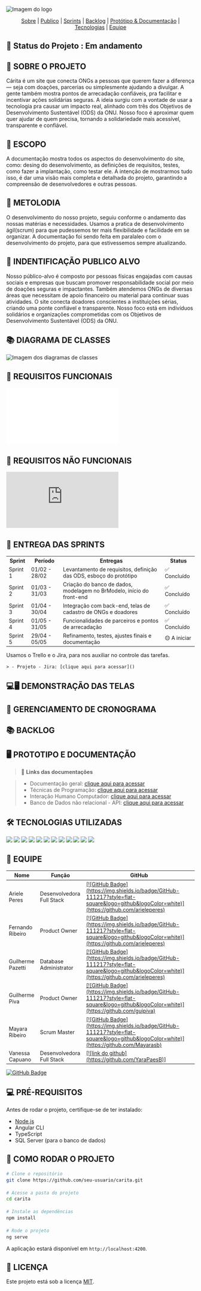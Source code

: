   ![Imagem do logo](https://github.com/guipiva/readme/README_Carita/main/imagens/Banner%20Caritá.jpg)

  <p align="center">
    <a href="#sobre">Sobre</a>  |  
    <a href="#publico">Publico</a>  |
    <a href="#sprints">Sprints</a>  |
    <a href="#backlog">Backlog</a>  |  
    <a href="#prototipo">Protótipo & Documentação</a>  |  
    <a href="#tecnologias">Tecnologias</a>  |  
    <a href="#equipe">Equipe</a>
  </p>

  ## 📌 Status do Projeto : Em andamento

  ## 📖 SOBRE O PROJETO

  Cárita é um site que conecta ONGs a pessoas que querem fazer a diferença — seja com doações, parcerias ou simplesmente ajudando a divulgar. A gente também mostra pontos de arrecadação confiáveis, pra facilitar e incentivar ações solidárias seguras.
  A ideia surgiu com a vontade de usar a tecnologia pra causar um impacto real, alinhado com três dos Objetivos de Desenvolvimento Sustentável (ODS) da ONU.
  Nosso foco é aproximar quem quer ajudar de quem precisa, tornando a solidariedade mais acessível, transparente e confiável.

  ## 📙 ESCOPO
  
  A documentação mostra todos os aspectos do desenvolvimento do site, como: desing do desenvolvimento, as definições de requisitos,
  testes, como fazer a implantação, como testar ele. A intenção de mostrarmos tudo isso, é dar uma visão mais completa e detalhada do projeto, garantindo a compreensão de desenvolvedores e outras pessoas.

  ## 📕 METOLODIA

  O desenvolvimento do nosso projeto, seguiu conforme o andamento das nossas matérias e necessidades. Usamos a pratica de desenvolvimento ágil(scrum) para que pudessemos ter mais flexibilidade e facilidade em se organizar. A documentação foi sendo feita em paralaleo com o desenvolvimento do projeto, para que estivessemos sempre atualizando. 

  ## 👥 INDENTIFICAÇÃO PUBLICO ALVO

  Nosso público-alvo é composto por pessoas físicas engajadas com causas sociais e empresas que buscam promover responsabilidade social por meio de doações seguras e impactantes. Também atendemos ONGs de diversas áreas que necessitam de apoio financeiro ou material para continuar suas atividades. O site conecta doadores conscientes a instituições sérias, criando uma ponte confiável e transparente. Nosso foco está em indivíduos solidários e organizações comprometidas com os Objetivos de Desenvolvimento Sustentável (ODS) da ONU.

  ## 📚 DIAGRAMA DE CLASSES
  ![Imagem dos diagramas de classes](https://github.com/guipiva/readme/README_Carita/imagens/imagem.png)

  ## 📗 REQUISITOS FUNCIONAIS 
  ![Imagem dos requisitos funcionais](/imagens/Book%201.pdf)

  ## 📕 REQUISITOS NÃO FUNCIONAIS
  ![Imagem dos requisitos nao funcionais](https://github.com/guipiva/readme/README_Carita/imagens/BookRNF.pdf)


  ## 📅 ENTREGA DAS SPRINTS

<table>
  <tr>
    <th>Sprint</th>
    <th>Período</th>
    <th>Entregas</th>
    <th>Status</th>
  </tr>
  <tr>
    <td>Sprint 1</td>
    <td>01/02 - 28/02</td>
    <td>Levantamento de requisitos, definição das ODS, esboço do protótipo</td>
    <td>✅ Concluído</td>
  </tr>
  <tr>
    <td>Sprint 2</td>
    <td>01/03 - 31/03</td>
    <td>Criação do banco de dados, modelagem no BrModelo, início do front-end</td>
    <td>✅ Concluído</td>
  </tr>
  <tr>
    <td>Sprint 3</td>
    <td>01/04 - 30/04</td>
    <td>Integração com back-end, telas de cadastro de ONGs e doadores</td>
    <td>✅ Concluído</td>
  </tr>
  <tr>
    <td>Sprint 4</td>
    <td>01/05 - 31/05</td>
    <td>Funcionalidades de parceiros e pontos de arrecadação</td>
    <td>✅ Concluído</td>
  </tr>
  <tr>
    <td>Sprint 5</td>
    <td>29/04 - 05/05</td>
    <td>Refinamento, testes, ajustes finais e documentação</td>
    <td>🟡 A iniciar</td>
  </tr>
</table>

  Usamos o Trello e o Jira, para nos auxiliar no controle das tarefas.

    > - Projeto - Jira: [clique aqui para acessar]()

  ## 💻🖥️  DEMONSTRAÇÃO DAS TELAS

  ## 📅 GERENCIAMENTO DE CRONOGRAMA 

  ## 📚 BACKLOG

  ## 🖥️  PROTOTIPO E DOCUMENTAÇÃO
  > 🔗 **Links das documentações** 

  > - Documentação geral: [clique aqui para acessar]()
  > - Técnicas de Programação: [clique aqui para acessar]()
  > - Interação Humano Computador: [clique aqui para acessar]()
  > - Banco de Dados não relacional - API: [clique aqui para acessar]()
  
  ## 🛠️ TECNOLOGIAS UTILIZADAS

<p align="left">
  <img src="https://img.shields.io/badge/HTML5-%23E34F26.svg?style=for-the-badge&logo=html5&logoColor=white"/>
  <img src="https://img.shields.io/badge/CSS3-%231572B6.svg?style=for-the-badge&logo=css3&logoColor=white"/>
  <img src="https://img.shields.io/badge/TypeScript-%23007ACC.svg?style=for-the-badge&logo=typescript&logoColor=white"/>
  <img src="https://img.shields.io/badge/Angular-%23DD0031.svg?style=for-the-badge&logo=angular&logoColor=white"/>
  <img src="https://img.shields.io/badge/SQL%20Server-%23CC2927.svg?style=for-the-badge&logo=microsoft-sql-server&logoColor=white"/>
  <img src="https://img.shields.io/badge/GitHub-%23121011.svg?style=for-the-badge&logo=github&logoColor=white"/>
  <img src="https://img.shields.io/badge/BrModelo-%2300BFFF.svg?style=for-the-badge&logo=data&logoColor=white"/>
  <img src="https://img.shields.io/badge/Figma-%23F24E1E.svg?style=for-the-badge&logo=figma&logoColor=white"/>
  <img src="https://img.shields.io/badge/Trello-%23026AA7.svg?style=for-the-badge&logo=trello&logoColor=white"/>
  <img src="https://img.shields.io/badge/VSCode-%23007ACC.svg?style=for-the-badge&logo=visual-studio-code&logoColor=white"/>
  <img src="https://img.shields.io/badge/Jira-%230052CC.svg?style=for-the-badge&logo=jira&logoColor=white"/>
  <img src="https://img.shields.io/badge/Node.js-%23339933.svg?style=for-the-badge&logo=node.js&logoColor=white"/>
</p>

  ## 👥 EQUIPE

<table>
  <thead>
    <tr>
      <th>Nome</th>
      <th>Função</th>
      <th>GitHub</th>
    </tr>
  </thead>
  <tbody>
    <tr>
      <td>Ariele Peres</td>
      <td>Desenvolvedora Full Stack</td>
      <td><a href="#"> [![GitHub Badge] (https://img.shields.io/badge/GitHub-111217?style=flat-square&logo=github&logoColor=white)] (https://github.com/arieleperes)</a></td>
    </tr>
    <tr>
      <td>Fernando Ribeiro</td>
      <td>Product Owner</td>
      <td><a href="#"> [![GitHub Badge] (https://img.shields.io/badge/GitHub-111217?style=flat-square&logo=github&logoColor=white)] (https://github.com/arieleperes)</a></td>
    </tr>
    <tr>
      <td>Guilherme Pazetti</td>
      <td>Database Administrator</td>
      <td><a href="#"> [![GitHub Badge] (https://img.shields.io/badge/GitHub-111217?style=flat-square&logo=github&logoColor=white)] (https://github.com/arieleperes)</a></td>
    </tr>
    <tr>
      <td>Guilherme Piva</td>
      <td>Product Owner</td>
      <td><a href="#"> [![GitHub Badge] (https://img.shields.io/badge/GitHub-111217?style=flat-square&logo=github&logoColor=white)] (https://github.com/guipiva)</a></td>
    </tr>
    <tr>
      <td>Mayara Ribeiro</td>
      <td>Scrum Master</td>
      <td><a href="#"> [![GitHub Badge] (https://img.shields.io/badge/GitHub-111217?style=flat-square&logo=github&logoColor=white)] (https://github.com/Mayarasb)</a></td>
    </tr>
    <tr>
      <td>Vanessa Capuano</td>
      <td>Desenvolvedora Full Stack</td>
      <td><a href="#"> [![link do github](https://github.com/YaraPaesB)]</a></td>
    </tr>
  </tbody>
</table>

[![GitHub Badge](https://img.shields.io/badge/GitHub-111217?style=flat-square&logo=github&logoColor=white)](https://github.com/YaraPaesB)

## 💻 PRÉ-REQUISITOS

Antes de rodar o projeto, certifique-se de ter instalado:

- [Node.js](https://nodejs.org/)
- Angular CLI
- TypeScript
- SQL Server (para o banco de dados)

## 🔧 COMO RODAR O PROJETO

```bash
# Clone o repositório
git clone https://github.com/seu-usuario/carita.git

# Acesse a pasta do projeto
cd carita

# Instale as dependências
npm install

# Rode o projeto
ng serve
```

A aplicação estará disponível em `http://localhost:4200`.

## 📄 LICENÇA

Este projeto está sob a licença [MIT](./LICENSE).
